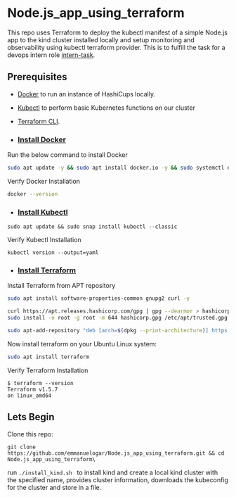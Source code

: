 
# Node.js_app_using_terraform

This repo uses Terraform to deploy the kubectl manifest of a simple Node.js app to the kind cluster installed locally and setup monitoring and observability using kubectl terraform provider. This is to fulfill the task for a devops intern role [intern-task](https://github.com/ignitedotdev/intern-task).

## Prerequisites

- [Docker](#Docker) to run an instance of HashiCups locally.
- [Kubectl](#Kubectl) to perform basic Kubernetes functions on our cluster
- [Terraform CLI](#Terraform).

- ### [Install Docker](#Docker)
Run the below command to install Docker
```bash
sudo apt update -y && sudo apt install docker.io -y && sudo systemctl enable --now docker
```
Verify Docker Installation
```bash
docker --version
```
- ### [Install Kubectl](#Kubectl)
```
sudo apt update && sudo snap install kubectl --classic
```
Verify Kubectl Installation
```
kubectl version --output=yaml
```

- ### [Install Terraform](#Terraform)

Install Terraform from APT repository
```bash
sudo apt install software-properties-common gnupg2 curl -y
```
```bash
curl https://apt.releases.hashicorp.com/gpg | gpg --dearmor > hashicorp.gpg
sudo install -o root -g root -m 644 hashicorp.gpg /etc/apt/trusted.gpg.d/
```
```bash
sudo apt-add-repository "deb [arch=$(dpkg --print-architecture)] https://apt.releases.hashicorp.com $(lsb_release -cs) main"
```
Now install terraform on your Ubuntu Linux system:
```bash
sudo apt install terraform
```
Verify Terraform Installation
```
$ terraform --version
Terraform v1.5.7
on linux_amd64
```
## Lets Begin

Clone this repo:
```
git clone https://github.com/emmanuelogar/Node.js_app_using_terraform.git && cd Node.js_app_using_terraform\ 
```
run ```./install_kind.sh ``` to install kind and create a local kind cluster with the specified name, provides cluster information, downloads the kubeconfig for the cluster and store in a file.

